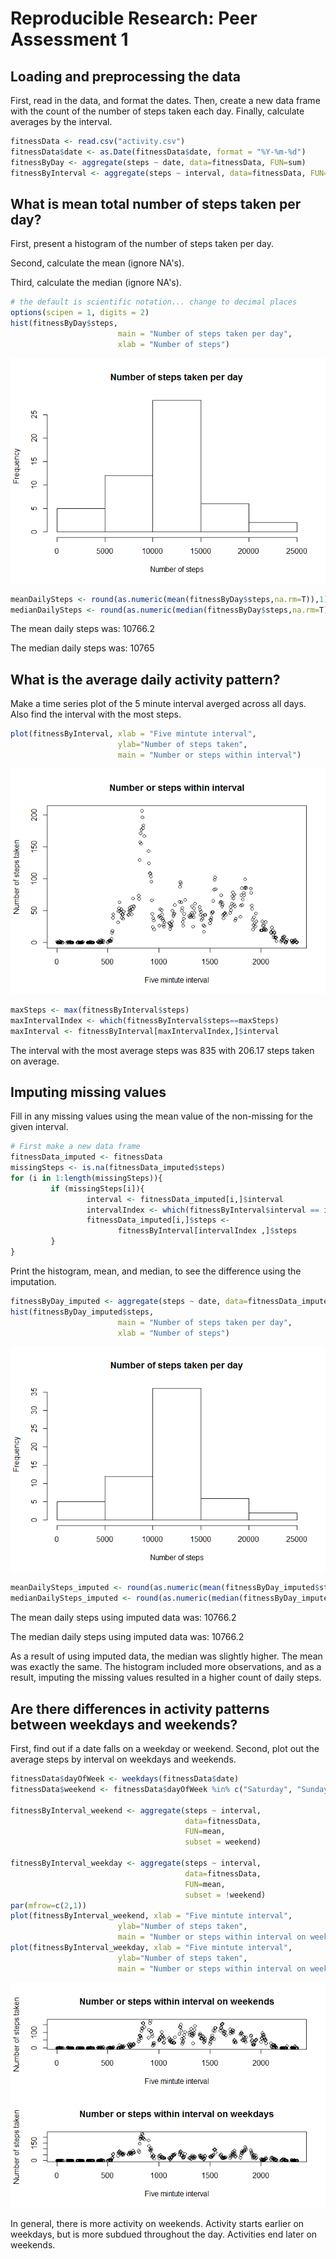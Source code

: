 # Reproducible Research: Peer Assessment 1


## Loading and preprocessing the data
First, read in the data, and format the dates.
Then, create a new data frame with the count of the number of steps taken each 
day. Finally, calculate averages by the interval.

```r
fitnessData <- read.csv("activity.csv")
fitnessData$date <- as.Date(fitnessData$date, format = "%Y-%m-%d")
fitnessByDay <- aggregate(steps ~ date, data=fitnessData, FUN=sum)
fitnessByInterval <- aggregate(steps ~ interval, data=fitnessData, FUN=mean)
```


## What is mean total number of steps taken per day?
First, present a histogram of the number of steps taken per day.

Second, calculate the mean (ignore NA's).

Third, calculate the median (ignore NA's).

```r
# the default is scientific notation... change to decimal places
options(scipen = 1, digits = 2)
hist(fitnessByDay$steps, 
                        main = "Number of steps taken per day", 
                        xlab = "Number of steps")
```

![](./PA1_files/figure-html/unnamed-chunk-2-1.png) 

```r
meanDailySteps <- round(as.numeric(mean(fitnessByDay$steps,na.rm=T)),1)
medianDailySteps <- round(as.numeric(median(fitnessByDay$steps,na.rm=T)),1)
```
The mean daily steps was: 10766.2

The median daily steps was: 10765

## What is the average daily activity pattern?
Make a time series plot of the 5 minute interval averged across all days.
Also find the interval with the most steps.

```r
plot(fitnessByInterval, xlab = "Five mintute interval", 
                        ylab="Number of steps taken",
                        main = "Number or steps within interval")
```

![](./PA1_files/figure-html/unnamed-chunk-3-1.png) 

```r
maxSteps <- max(fitnessByInterval$steps)
maxIntervalIndex <- which(fitnessByInterval$steps==maxSteps)
maxInterval <- fitnessByInterval[maxIntervalIndex,]$interval
```
The interval with the most average steps was 835 with 206.17 
steps taken on average.

## Imputing missing values
Fill in any missing values using the mean value of the non-missing for the 
given interval.

```r
# First make a new data frame
fitnessData_imputed <- fitnessData
missingSteps <- is.na(fitnessData_imputed$steps)
for (i in 1:length(missingSteps)){
         if (missingSteps[i]){
                 interval <- fitnessData_imputed[i,]$interval
                 intervalIndex <- which(fitnessByInterval$interval == interval)
                 fitnessData_imputed[i,]$steps <- 
                        fitnessByInterval[intervalIndex ,]$steps
         }
} 
```
Print the histogram, mean, and median, to see the difference using the 
imputation.

```r
fitnessByDay_imputed <- aggregate(steps ~ date, data=fitnessData_imputed, FUN=sum)
hist(fitnessByDay_imputed$steps, 
                        main = "Number of steps taken per day", 
                        xlab = "Number of steps")
```

![](./PA1_files/figure-html/unnamed-chunk-5-1.png) 

```r
meanDailySteps_imputed <- round(as.numeric(mean(fitnessByDay_imputed$steps,na.rm=T)),1)
medianDailySteps_imputed <- round(as.numeric(median(fitnessByDay_imputed$steps,na.rm=T)),1)
```
The mean daily steps using imputed data was: 10766.2

The median daily steps using imputed data was: 10766.2

As a result of using imputed data, the median was slightly higher. The mean
was exactly the same. The histogram included more observations, and as a result,
imputing the missing values resulted in a higher count of daily steps.


## Are there differences in activity patterns between weekdays and weekends?
First, find out if a date falls on a weekday or weekend.
Second, plot out the average steps by interval on weekdays and weekends.

```r
fitnessData$dayOfWeek <- weekdays(fitnessData$date)
fitnessData$weekend <- fitnessData$dayOfWeek %in% c("Saturday", "Sunday")

fitnessByInterval_weekend <- aggregate(steps ~ interval, 
                                       data=fitnessData, 
                                       FUN=mean,
                                       subset = weekend)

fitnessByInterval_weekday <- aggregate(steps ~ interval, 
                                       data=fitnessData, 
                                       FUN=mean,
                                       subset = !weekend)
par(mfrow=c(2,1))
plot(fitnessByInterval_weekend, xlab = "Five mintute interval", 
                        ylab="Number of steps taken",
                        main = "Number or steps within interval on weekends")
plot(fitnessByInterval_weekday, xlab = "Five mintute interval", 
                        ylab="Number of steps taken",
                        main = "Number or steps within interval on weekdays")
```

![](./PA1_files/figure-html/unnamed-chunk-6-1.png) 

In general, there is more activity on weekends. Activity starts earlier on 
weekdays, but is more subdued throughout the day. Activities end later on 
weekends.

